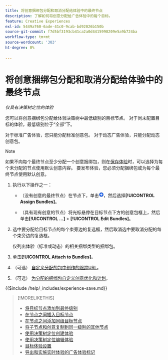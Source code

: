 ```yaml
---
title: 将创意捆绑包分配和取消分配给体验中的最终节点
description: 了解如何将创意分配给广告体验中的每个目标。
feature: Creative Experiences
exl-id: 5449a760-6ade-41c0-9cab-bd92026b150b
source-git-commit: f7d5bf3193cb41ca2a0d4415998209e5a9b724ba
workflow-type: tm+mt
source-wordcount: '303'
ht-degree: 0%

---
```


# 将创意捆绑包分配和取消分配给体验中的最终节点

*仅具有决策树定位的体验*

您可以将创意捆绑包分配给体验决策树中最低级别的目标节点。 对于尚未配置目标的体验，最低级别位于“全部”下。

对于标准广告体验，您只能分配标准创意包。 对于动态广告体验，只能分配动态创意包。

>[!NOTE]
>
>如果不向每个最终节点至少分配一个创意捆绑包，则在[保存体验](experience-create-targeting.md)时，可以选择为每个未分配的节点使用默认创意内容。 要发布体验，您必须分配捆绑包或为每个最终节点使用默认创意。

<!-- 1. [ways to get to the decision tree] -->

1. 执行以下操作之一：

   * （没有创意的最终节点）在节点下，单击![添加](/help/creative/assets/add.png "添加")，然后选择&#x200B;**[!UICONTROL Assign Bundles]**。

   * （具有现有创意的节点）将光标悬停在目标节点<!-- wording???? -->下方的创意包框上，然后单击&#x200B;**[!UICONTROL ...]** > **[!UICONTROL Edit Bundles]**。

1. 选中要分配给目标节点的每个束旁边的复选框，然后取消选中要取消分配的每个束旁边的复选框。

   仅列出体验（标准或动态）的相关捆绑类型的捆绑包。

1. 单击&#x200B;**[!UICONTROL Attach to Bundles]**。

1. （可选） [自定义分配的包中创作的跟踪URL](experience-tracking-urls-targeting.md)。

1. （可选） [为分配的捆绑包自定义创意优化和计划](experience-optimization-scheduling-targeting.md)。

<!--
1. (Optional) To save the experience, click **[!UICONTROL Save]**, and then do the following.
...

These formatted steps are inserted automatically from text in the following file in the _includes folder, which reused in multiple places.
-->

{{$include /help/_includes/experience-save.md}}

>[!MORELIKETHIS]
>
>* [将目标节点添加到最终级别](experience-target-node-add-final.md)
>* [在节点之间插入目标节点](experience-target-node-add-inner.md)
>* [在节点之间添加同级目标节点](experience-target-node-add-sibling.md)
>* [将子节点和创意复制到同一级别的其他节点](experience-target-node-copy.md)
>* [使用决策树定位创建体验](experience-create-targeting.md)
>* [使用决策树定位编辑体验](experience-edit-targeting.md)
>* [目标体验设置](experience-settings-targeting.md)
>* [导出和实施实时体验的广告体验标记](experience-tag-export.md)
